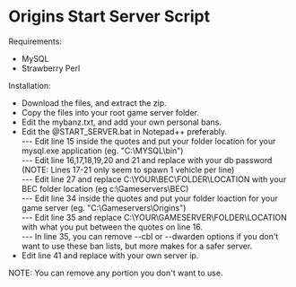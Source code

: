 Origins Start Server Script
============

Requirements:
- MySQL
- Strawberry Perl


Installation:
- Download the files, and extract the zip.
- Copy the files into your root game server folder.
- Edit the mybanz.txt, and add your own personal bans.
- Edit the @START_SERVER.bat in Notepad++ preferably.<br>
--- Edit line 15 inside the quotes and put your folder location for your mysql.exe application (eg.  "C:\MYSQL\bin")<br>
--- Edit line 16,17,18,19,20 and 21 and replace <PASSWORD> with your db password (NOTE: Lines 17-21 only seem to spawn 1 vehicle per line)<br>
--- Edit line 27 and replace C:\YOUR\BEC\FOLDER\LOCATION with your BEC folder location (eg c:\Gameservers\BEC)<br>
--- Edit line 34 inside the quotes and put your folder loaction for your game server (eg.  "C:\Gameservers\Origins")<br>
--- Edit line 35 and replace C:\YOUR\GAMESERVER\FOLDER\LOCATION with what you put between the quotes on line 16.<br>
--- In line 35, you can remove --cbl or --dwarden options if you don't want to use these ban lists, but more makes for a safer server.<br>
- Edit line 41 and replace <SERVER IP> with your own server ip.


NOTE:  You can remove any portion you don't want to use.
